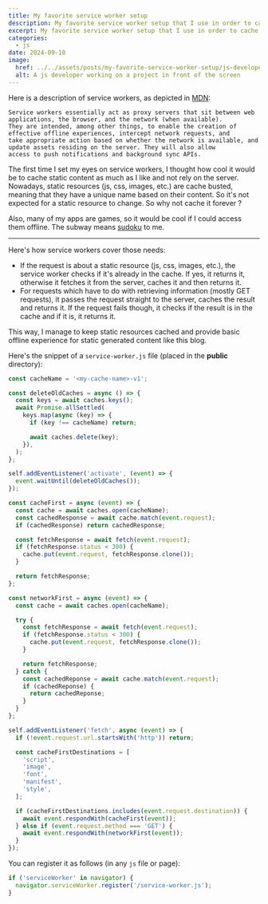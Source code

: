 ```yaml
---
title: My favorite service worker setup
description: My favorite service worker setup that I use in order to cache static content and provide basic offline experience
excerpt: My favorite service worker setup that I use in order to cache static content and provide basic offline experience. The first time I set my eyes on service workers, I thought how cool it would be to cache static content as much as I like and not rely on the server. Nowadays, static resources (js, css, images, etc.) are cache busted, meaning that they have a unique name based on their content. So it's not expected for a static resource to change. So why not cache it forever ?
categories:
  - js
date: 2024-09-10
image:
  href: ../../assets/posts/my-favorite-service-worker-setup/js-developer.png
  alt: A js developer working on a project in front of the screen
---
```


Here is a description of service workers, as depicted in <a href="https://developer.mozilla.org/en-US/docs/Web/API/Service_Worker_API" target="_blank" rel="nofollow noreferrer">MDN</a>:

```
Service workers essentially act as proxy servers that sit between web applications, the browser, and the network (when available).
They are intended, among other things, to enable the creation of effective offline experiences, intercept network requests, and
take appropriate action based on whether the network is available, and update assets residing on the server. They will also allow
access to push notifications and background sync APIs.
```

The first time I set my eyes on service workers, I thought how cool it would be to cache static content as much as I like and not rely on the server. Nowadays, static resources (js, css, images, etc.) are cache busted, meaning that they have a unique name based on their content. So it's not expected for a static resource to change. So why not cache it forever ?

Also, many of my apps are games, so it would be cool if I could access them offline. The subway means <a href="/sudoku/" target="_blank">sudoku</a> to me.

---

Here's how service workers cover those needs:

- If the request is about a static resource (js, css, images, etc.), the service worker checks if it's already in the cache. If yes, it returns it, otherwise it fetches it from the server, caches it and then returns it.
- For requests which have to do with retrieving information (mostly GET requests), it passes the request straight to the server, caches the result and returns it. If the request fails though, it checks if the result is in the cache and if it is, it returns it.

This way, I manage to keep static resources cached and provide basic offline experience for static generated content like this blog.

Here's the snippet of a `service-worker.js` file (placed in the **public** directory):

```js
const cacheName = '<my-cache-name>-v1';

const deleteOldCaches = async () => {
  const keys = await caches.keys();
  await Promise.allSettled(
    keys.map(async (key) => {
      if (key !== cacheName) return;

      await caches.delete(key);
    }),
  );
};

self.addEventListener('activate', (event) => {
  event.waitUntil(deleteOldCaches());
});

const cacheFirst = async (event) => {
  const cache = await caches.open(cacheName);
  const cachedResponse = await cache.match(event.request);
  if (cachedResponse) return cachedResponse;

  const fetchResponse = await fetch(event.request);
  if (fetchResponse.status < 300) {
    cache.put(event.request, fetchResponse.clone());
  }

  return fetchResponse;
};

const networkFirst = async (event) => {
  const cache = await caches.open(cacheName);

  try {
    const fetchResponse = await fetch(event.request);
    if (fetchResponse.status < 300) {
      cache.put(event.request, fetchResponse.clone());
    }

    return fetchResponse;
  } catch {
    const cachedReponse = await cache.match(event.request);
    if (cachedReponse) {
      return cachedReponse;
    }
  }
};

self.addEventListener('fetch', async (event) => {
  if (!event.request.url.startsWith('http')) return;

  const cacheFirstDestinations = [
    'script',
    'image',
    'font',
    'manifest',
    'style',
  ];

  if (cacheFirstDestinations.includes(event.request.destination)) {
    await event.respondWith(cacheFirst(event));
  } else if (event.request.method === 'GET') {
    await event.respondWith(networkFirst(event));
  }
});
```

You can register it as follows (in any `js` file or page):

```js
if ('serviceWorker' in navigator) {
  navigator.serviceWorker.register('/service-worker.js');
}
```
